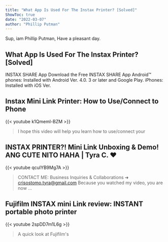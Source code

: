 ```yaml
---
title: "What App Is Used For The Instax Printer? [Solved]"
ShowToc: true 
date: "2022-03-07"
author: "Phillip Putman" 
---
```


Sup, iam Phillip Putman, Have a pleasant day.
## What App Is Used For The Instax Printer? [Solved]
INSTAX SHARE App Download the Free INSTAX SHARE App Android™ phones: Installed with Android Ver. 4.0. 3 or later and Google Play. iPhones: Installed with iOS Ver.

## Instax Mini Link Printer: How to Use/Connect to Phone
{{< youtube k1Qmeml-BZM >}}
>I hope this video will help you learn how to use/connect your 

## INSTAX PRINTER?! Mini Link Unboxing & Demo! ANG CUTE NITO HAHA | Tyra C. ❤️
{{< youtube qculYB9Mg7A >}}
>CONTACT ME: Business Inquiries & Collaborations ➜ crisostomo.tyra@gmail.com Because you watched my video, you are now ...

## Fujifilm INSTAX mini Link review: INSTANT portable photo printer
{{< youtube 2spDD7m1L6g >}}
>A quick look at Fujifilm's 

